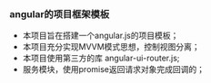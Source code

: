 ### angular的项目框架模板

* 本项目旨在搭建一个angular.js的项目模板；
* 本项目充分实现MVVM模式思想，控制视图分离；
* 本项目使用第三方的库 angular-ui-router.js;
* 服务模块，使用promise返回请求对象完成回调的；

